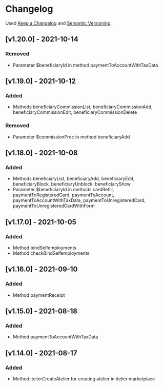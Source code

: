 # Changelog
Used [Keep a Changelog](https://keepachangelog.com/en/1.0.0/) and [Semantic Versioning](https://semver.org/spec/v2.0.0.html).

## [v1.20.0] - 2021-10-14
### Removed
- Parameter $beneficiaryId in method paymentToAccountWithTaxData

## [v1.19.0] - 2021-10-12
### Added
- Methods beneficiaryCommissionList, beneficiaryCommissionAdd, beneficiaryCommissionEdit, beneficiaryCommissionDelete
### Removed
- Parameter $commissionProc in method beneficiaryAdd

## [v1.18.0] - 2021-10-08
### Added
- Methods beneficiaryList, beneficiaryAdd, beneficiaryEdit, beneficiaryBlock, beneficiaryUnblock, beneficiaryShow
- Parameter $beneficiaryId in methods cardRefill, paymentToRegisteredCard, paymentToAccount, paymentToAccountWithTaxData, paymentToUnregisteredCard, paymentToUnregisteredCardWithForm

## [v1.17.0] - 2021-10-05
### Added
- Method bindSelfemployments
- Method checkBindSelfemployments

## [v1.16.0] - 2021-09-10
### Added 
- Method paymentReceipt

## [v1.15.0] - 2021-08-18
### Added 
- Method paymentToAccountWithTaxData

## [v1.14.0] - 2021-08-17
### Added 
- Method itelierCreateAtelier for creating atelier in itelier marketplace
